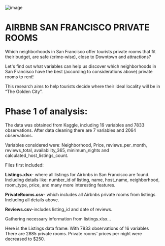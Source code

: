 ![image](https://user-images.githubusercontent.com/54724466/86974197-bb193500-c12a-11ea-8627-74118ff58984.png)

# **AIRBNB SAN FRANCISCO PRIVATE ROOMS** 


 Which neighborhoods in San Francisco offer tourists private rooms that fit their budget, are safe (crime-wise), close to Downtown and attractions?

 Let's find out what variables can help us discover which neighborhoods in San Francisco have the best (according to considerations above) private rooms to rent!

 This research aims to help tourists decide where their ideal locality will be  in “The Golden City”.
 
 
# **Phase 1 of analysis:**

The data was obtained from Kaggle, including 16 variables and 7833 observations. After data cleaning there are 7 variables and 2064 observations.

Variables considered were: Neighborhood, Price, reviews_per_month, reviews_total, availability_365, minimum_nights and calculated_host_listings_count.

Files first included:

**Listings.xlsx**- where all listings for Airbnbs in San Francisco are found. Including details like: number_id of listing, name, host_name, neighborhood, room_type, price, and many more interesting features.

**PrivateRooms.csv**- which includes all Airbnbs private rooms from listings. Including all details above.

**Reviews.csv**-includes listing_id and date of reviews.

Gathering necessary information from listings.xlsx...

Here is the Listings data frame: With 7833 observations of 16 variables
There are 2885 private rooms. Private rooms’ prices per night were decreased to $250.

